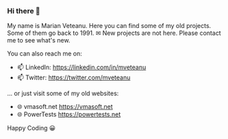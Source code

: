 ### Hi there 👋

My name is Marian Veteanu. Here you can find some of my old projects. Some of them go back to 1991. ✉ New projects are not here. Please contact me to see what's new.
 
You can also reach me on:

- 📫 LinkedIn: https://linkedin.com/in/mveteanu
- 📫 Twitter: https://twitter.com/mveteanu

... or just visit some of my old websites:

- 🌐 vmasoft.net https://vmasoft.net
- 🌐 PowerTests https://powertests.net

Happy Coding 😀
